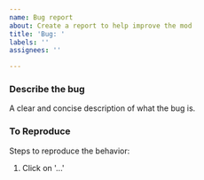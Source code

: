 ```yaml
---
name: Bug report
about: Create a report to help improve the mod
title: 'Bug: '
labels: ''
assignees: ''

---
```


### Describe the bug
A clear and concise description of what the bug is.

### To Reproduce
Steps to reproduce the behavior:
1. Click on '...'
